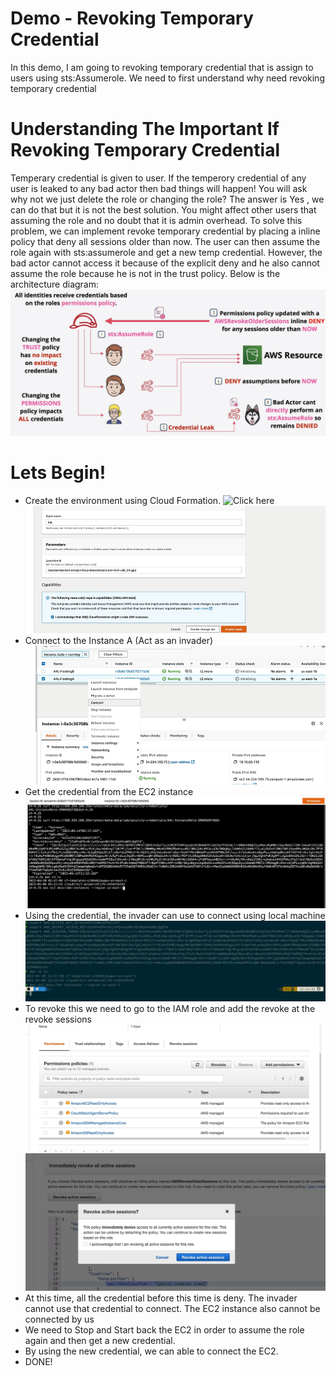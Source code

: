 # Demo - Revoking Temporary Credential
In this demo, I am going to revoking temporary credential that is assign to users using sts:Assumerole. We need to first understand why need revoking temporary credential
# Understanding The Important If Revoking Temporary Credential
Temperary credential is given to user. If the temperory credential of any user is leaked to any bad actor then bad things will happen! 
You will ask why not we just delete the role or changing the role? The answer is Yes , we can do that but it is not the best solution. 
You might affect other users that assuming the role and no doubt that it is admin overhead. To solve this problem, we can implement revoke 
temporary credential by placing a inline policy that deny all sessions older than now. The user can then assume the role again with sts:assumerole and get a new temp credential. However, the bad actor cannot access it because of the explicit deny and he also cannot assume the role because he is not in the trust policy. Below is the architecture diagram:
![architecture-diagram - PNG](https://github.com/yyhao0422/aws-project/blob/master/ADVANCED%20PERMISSIONS%20%26%20ACCOUNTS/3-Revoking%20Temporary%20Credential/images/Architecture-Diagram.png)

# Lets Begin!
- Create the environment using Cloud Formation. ![Click here](https://console.aws.amazon.com/cloudformation/home?region=us-east-1#/stacks/create/review?templateURL=https://learn-cantrill-labs.s3.amazonaws.com/awscoursedemos/0038-aws-pro-revoking-temporary-credentials/A4LHostingInc.yaml&stackName=A4L)
![1 - PNG](https://github.com/yyhao0422/aws-project/blob/master/ADVANCED%20PERMISSIONS%20%26%20ACCOUNTS/3-Revoking%20Temporary%20Credential/images/1.png)
- Connect to the Instance A (Act as an invader)
![2 - PNG](https://github.com/yyhao0422/aws-project/blob/master/ADVANCED%20PERMISSIONS%20%26%20ACCOUNTS/3-Revoking%20Temporary%20Credential/images/2.png)
- Get the credential from the EC2 instance
![3 - PNG](https://github.com/yyhao0422/aws-project/blob/master/ADVANCED%20PERMISSIONS%20%26%20ACCOUNTS/3-Revoking%20Temporary%20Credential/images/3.png)
- Using the credential, the invader can use to connect using local machine
![4 - PNG](https://github.com/yyhao0422/aws-project/blob/master/ADVANCED%20PERMISSIONS%20%26%20ACCOUNTS/3-Revoking%20Temporary%20Credential/images/4.png)
- To revoke this we need to go to the IAM role and add the revoke at the revoke sessions
![5 - PNG](https://github.com/yyhao0422/aws-project/blob/master/ADVANCED%20PERMISSIONS%20%26%20ACCOUNTS/3-Revoking%20Temporary%20Credential/images/5.png)
![6 - PNG](https://github.com/yyhao0422/aws-project/blob/master/ADVANCED%20PERMISSIONS%20%26%20ACCOUNTS/3-Revoking%20Temporary%20Credential/images/6.png)
- At this time, all the credential before this time is deny. The invader cannot use that credential to connect. The EC2 instance also cannot be connected by us
- We need to Stop and Start back the EC2 in order to assume the role again and then get a new credential.
- By using the new credential, we can able to connect the EC2. 
- DONE!



